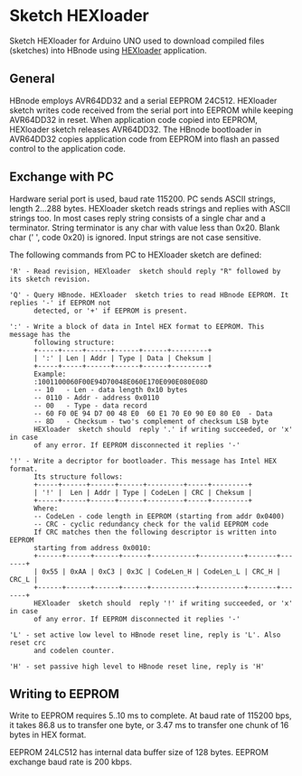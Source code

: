 # Sketch HEXloader

Sketch HEXloader for Arduino UNO used to download compiled files (sketches) into HBnode using
[HEXloader](https://github.com/akouz/HBnode/tree/main/AVR64DD32/Programmer/Software) application.

## General

HBnode employs AVR64DD32 and a serial EEPROM 24C512. HEXloader sketch writes code
received from the serial port into EEPROM while keeping AVR64DD32 in reset.
When application code copied into EEPROM, HEXloader  sketch releases AVR64DD32. The
HBnode bootloader in AVR64DD32 copies application code from EEPROM into flash
an passed control to the application code.

## Exchange with PC

Hardware serial port is used, baud rate 115200. PC sends ASCII strings, length
2...288 bytes. HEXloader  sketch reads strings and replies with ASCII strings too. In most
cases reply string consists of a single char and a terminator. String terminator
is any char with value less than 0x20. Blank char (' ', code 0x20) is ignored.
Input strings are not case sensitive.

The following commands from PC to HEXloader sketch are defined:
```
'R' - Read revision, HEXloader  sketch should reply "R" followed by its sketch revision.

'Q' - Query HBnode. HEXloader  sketch tries to read HBnode EEPROM. It replies '-' if EEPROM not
      detected, or '+' if EEPROM is present.

':' - Write a block of data in Intel HEX format to EEPROM. This message has the
      following structure:
      +-----+-----+------+------+------+---------+
      | ':' | Len | Addr | Type | Data | Cheksum |
      +-----+-----+------+------+------+---------+
      Example:
      :1001100060F00E94D70048E060E170E090E080E08D
      -- 10   - Len - data length 0x10 bytes
      -- 0110 - Addr - address 0x0110
      -- 00   - Type - data record
      -- 60 F0 0E 94 D7 00 48 E0  60 E1 70 E0 90 E0 80 E0  - Data
      -- 8D   - Checksum - two's complement of checksum LSB byte
      HEXloader  sketch should  reply '.' if writing succeeded, or 'x' in case
      of any error. If EEPROM disconnected it replies '-'

'!' - Write a decriptor for bootloader. This message has Intel HEX format.
      Its structure follows:
      +-----+------+------+------+---------+-----+---------+
      | '!' |  Len | Addr | Type | CodeLen | CRC | Cheksum |
      +-----+------+------+------+---------+-----+---------+
      Where:
      -- CodeLen - code length in EEPROM (starting from addr 0x0400)
      -- CRC - cyclic redundancy check for the valid EEPROM code
      If CRC matches then the following descriptor is written into EEPROM
      starting from address 0x0010:
      +------+------+------+------+-----------+-----------+-------+-------+
      | 0x55 | 0xAA | 0xC3 | 0x3C | CodeLen_H | CodeLen_L | CRC_H | CRC_L |
      +------+------+------+------+-----------+-----------+-------+-------+
      HEXloader  sketch should  reply '!' if writing succeeded, or 'x' in case
      of any error. If EEPROM disconnected it replies '-'

'L' - set active low level to HBnode reset line, reply is 'L'. Also reset crc
      and codelen counter.

'H' - set passive high level to HBnode reset line, reply is 'H'
```

## Writing to EEPROM

Write to EEPROM requires 5..10 ms to complete. At baud rate of 115200 bps, it
takes 86.8 us to transfer one byte, or 3.47 ms to transfer one chunk of 16 bytes
in HEX format.

EEPROM 24LC512 has internal data buffer size of 128 bytes. EEPROM exchange baud
rate is 200 kbps.

